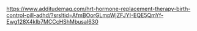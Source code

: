 https://www.additudemag.com/hrt-hormone-replacement-therapy-birth-control-pill-adhd/?srsltid=AfmBOorGLmpWjZFJYI-EQE5QmYf-Ewg128X4kIb7MCCcHShMbusaI630